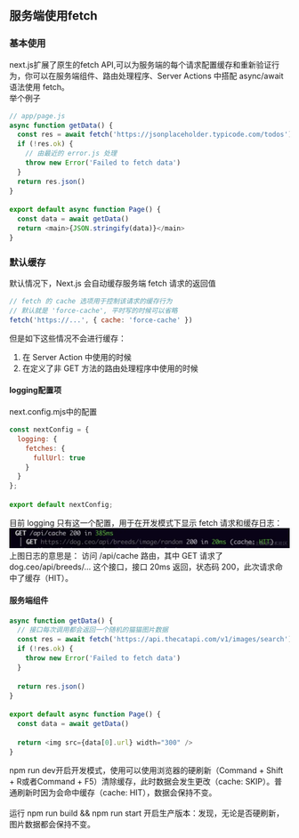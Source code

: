 ## 服务端使用fetch
### 基本使用
next.js扩展了原生的fetch API,可以为服务端的每个请求配置缓存和重新验证行为，你可以在服务端组件、路由处理程序、Server Actions 中搭配 async/await 语法使用 fetch。<br>
举个例子
```javascript
// app/page.js
async function getData() {
  const res = await fetch('https://jsonplaceholder.typicode.com/todos')
  if (!res.ok) {
    // 由最近的 error.js 处理
    throw new Error('Failed to fetch data')
  }
  return res.json()
}

export default async function Page() {
  const data = await getData()
  return <main>{JSON.stringify(data)}</main>
}

```
### 默认缓存
默认情况下，Next.js 会自动缓存服务端 fetch 请求的返回值
```javascript
// fetch 的 cache 选项用于控制该请求的缓存行为
// 默认就是 'force-cache', 平时写的时候可以省略
fetch('https://...', { cache: 'force-cache' })
```
但是如下这些情况不会进行缓存：
1. 在 Server Action 中使用的时候
2. 在定义了非 GET 方法的路由处理程序中使用的时候
#### logging配置项
next.config.mjs中的配置
```javascript
const nextConfig = {
  logging: {
    fetches: {
      fullUrl: true
    }
  }
};

export default nextConfig;

```
目前 logging 只有这一个配置，用于在开发模式下显示 fetch 请求和缓存日志：
![alt text](image-10.png)
上图日志的意思是：
访问 /api/cache 路由，其中 GET 请求了 dog.ceo/api/breeds/… 这个接口，接口 20ms 返回，状态码 200，此次请求命中了缓存（HIT）。
#### 服务端组件
```javascript
async function getData() {
  // 接口每次调用都会返回一个随机的猫猫图片数据
  const res = await fetch('https://api.thecatapi.com/v1/images/search')
  if (!res.ok) {
    throw new Error('Failed to fetch data')
  }
 
  return res.json()
}

export default async function Page() {
  const data = await getData()
  
  return <img src={data[0].url} width="300" />
}
```
npm run dev开启开发模式，使用可以使用浏览器的硬刷新（Command + Shift + R或者Command + F5）清除缓存，此时数据会发生更改（cache: SKIP）。普通刷新时因为会命中缓存（cache: HIT），数据会保持不变。<br><br>
运行 npm run build && npm run start 开启生产版本：发现，无论是否硬刷新，图片数据都会保持不变。